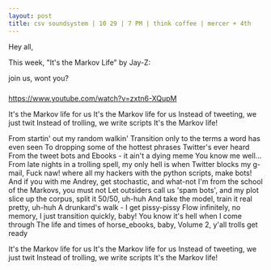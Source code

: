 ```yaml
---
layout: post
title: csv soundsystem | 10 29 | 7 PM | think coffee | mercer + 4th
---
```



Hey all,

This week, "It's the Markov Life" by Jay-Z:

join us, wont you?

#####
https://www.youtube.com/watch?v=zxtn6-XQupM

It's the Markov life for us
It's the Markov life for us
Instead of tweeting, we just twit
Instead of trolling, we write scripts
It's the Markov life!

From startin' out my random walkin'
Transition only to the terms a word has even seen 
To dropping some of the hottest phrases Twitter's ever heard
From the tweet bots and Ebooks - it ain't a dying meme
You know me well...
From late nights in a trolling spell, my only hell
is when Twitter blocks my g-mail, Fuck naw!
where all my hackers with the python scripts, make bots!
And if you with me Andrey, get stochastic, and what-not
I'm from the school of the Markovs, you must not
Let outsiders call us 'spam bots', and my plot
slice up the corpus, split it 50/50, uh-huh
And take the model, train it real pretty, uh-huh
A drunkard's walk - I get pissy-pissy
Flow infinitely, no memory, I just transition quickly, baby!
You know it's hell when I come through
The life and times of horse_ebooks, baby, Volume 2, y'all trolls get ready

It's the Markov life for us
It's the Markov life for us
Instead of tweeting, we just twit
Instead of trolling, we write scripts
It's the Markov life!
